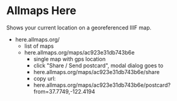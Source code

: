 # Allmaps Here

Shows your current location on a georeferenced IIIF map.

- here.allmaps.org/
  - list of maps
  - here.allmaps.org/maps/ac923e31db743b6e
    - single map with gps location
    - click "Share / Send postcard", modal dialog goes to
    - here.allmaps.org/maps/ac923e31db743b6e/share
    - copy url:
    - here.allmaps.org/maps/ac923e31db743b6e/postcard?from=37.7749,-122.4194

